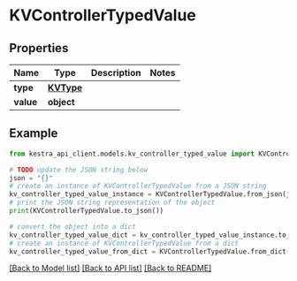 # KVControllerTypedValue


## Properties

Name | Type | Description | Notes
------------ | ------------- | ------------- | -------------
**type** | [**KVType**](KVType.md) |  | 
**value** | **object** |  | 

## Example

```python
from kestra_api_client.models.kv_controller_typed_value import KVControllerTypedValue

# TODO update the JSON string below
json = "{}"
# create an instance of KVControllerTypedValue from a JSON string
kv_controller_typed_value_instance = KVControllerTypedValue.from_json(json)
# print the JSON string representation of the object
print(KVControllerTypedValue.to_json())

# convert the object into a dict
kv_controller_typed_value_dict = kv_controller_typed_value_instance.to_dict()
# create an instance of KVControllerTypedValue from a dict
kv_controller_typed_value_from_dict = KVControllerTypedValue.from_dict(kv_controller_typed_value_dict)
```
[[Back to Model list]](../README.md#documentation-for-models) [[Back to API list]](../README.md#documentation-for-api-endpoints) [[Back to README]](../README.md)


